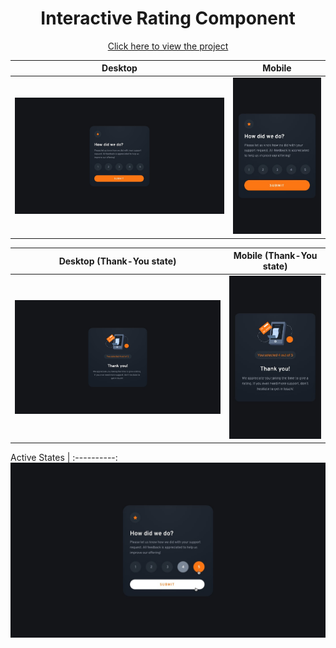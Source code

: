 <h1 align=center>Interactive Rating Component</h1>

<p align=center>
    <a target="_blank" href="https://jialatteo.github.io/Frontend-Mentor-Challenges/interactive-rating-component/">Click here to view the project </a> 
</p>

Desktop | Mobile 
:--------------------------------:|:-------------------------:
![Desktop design](./design/desktop-design.jpg)  |  ![Mobile design](./design/mobile-design.jpg)  

Desktop (Thank-You state) | Mobile (Thank-You state)
:--------------------------------:|:-------------------------:
![Desktop design](./design/desktop-thank-you-state.jpg)  |  ![Mobile design](./design/mobile-thank-you-state.jpg)  

Active States |
:----------:
![Active States](./design/active-states.jpg)